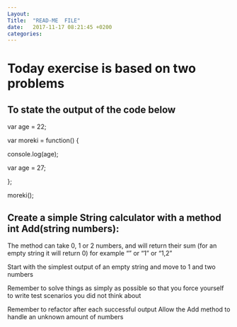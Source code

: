 ```yaml
---
Layout: 
Title:  "READ-ME  FILE"
date:   2017-11-17 08:21:45 +0200
categories: 
---
```

# Today exercise is based on two problems
## To state the output of the code below  
var age =  22;

var moreki = function() {

console.log(age);

var age = 27;

};

moreki();
## Create a simple String calculator with a method int Add(string numbers):
The method can take 0, 1 or 2 numbers, and will return their sum (for an empty string it will return 0) for example “” or “1” or “1,2”

Start with the simplest output of an empty string and move to 1 and two numbers

Remember to solve things as simply as possible so that you force yourself to write test scenarios you did not think about

Remember to refactor after each successful output Allow the Add method to handle an unknown amount of numbers